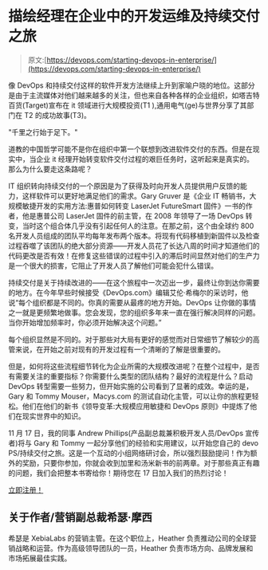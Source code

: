 # 描绘经理在企业中的开发运维及持续交付之旅

> 原文:[https://devops.com/starting-devops-in-enterprise/](https://devops.com/starting-devops-in-enterprise/)

像 DevOps 和持续交付这样的软件开发方法继续上升到家喻户晓的地位。这部分是由于主流媒体对他们越来越多的关注，但也来自各种各样的企业组织，如塔吉特百货(Target)宣布在 it 领域进行大规模投资(T1 ),通用电气(ge)与世界分享了其部门在 T2 的成功故事(T3)。

"千里之行始于足下。"

道教的中国哲学可能不是你在组织中第一个联想到改进软件交付的东西。但是在现实中，当企业 it 经理开始转变软件交付过程的艰巨任务时，这听起来是真实的。那么为什么要走这条路呢？

IT 组织转向持续交付的一个原因是为了获得及时向开发人员提供用户反馈的能力，这样软件可以更好地满足他们的需求。Gary Gruver 是《企业 IT 畅销书，大规模敏捷开发的实用方法:惠普如何转变 LaserJet FutureSmart 固件》一书的作者，他是惠普公司 LaserJet 固件的前主管，在 2008 年领导了一场 DevOps 转变，当时这个组合体几乎没有引起任何人的注意。在那之前，这个由全球约 800 名开发人员组成的团队平均每年发布两个版本。将现有代码移植到新固件以及检查过程吞噬了该团队的绝大部分资源——开发人员花了长达八周的时间才知道他们的代码更改是否有效！在修复这些错误的过程中引入的滞后时间显然对他们的生产力是一个很大的损害，它阻止了开发人员了解他们可能会犯什么错误。

持续交付是关于持续改进的——在这个旅程中一次迈出一步，最终让你到达你需要的地方。在今年早些时候接受《DevOps.com》编辑艾伦·希梅尔的采访时，他说“每个组织都是不同的。你真的需要从最疼的地方开始。DevOps 让你做的事情之一就是更频繁地做事。您会发现，您的组织多年来一直在强行解决同样的问题。当你开始增加频率时，你必须开始解决这个问题。”

每个组织显然是不同的。对于那些对大局有更好的感觉而对日常细节了解较少的高管来说，在开始之前对现有的开发过程有一个清晰的了解是很重要的。

但是，如何将这些流程细节转化为企业所需的大规模改进呢？在整个过程中，是否有需要关注的重要指标？你需要什么类型的团队结构？最好的流程是什么？启动 DevOps 转型需要一些努力，但开始实施的公司看到了显著的成效。幸运的是，Gary 和 Tommy Mouser，Macys.com 的测试自动化主管，可以让你的旅程更轻松。他们在他们的新书《领导变革:大规模应用敏捷和 DevOps 原则》中提炼了他们在现实世界中的知识。

11 月 17 日，我的同事 Andrew Phillips(产品副总裁兼积极开发人员/DevOps 宣传者)将与 Gary 和 Tommy 一起分享他们的经验和实用建议，以开始您自己的 devo PS/持续交付之旅。这是一个互动的小组网络研讨会，所以强烈鼓励提问！作为额外的奖励，只要你参加，你就会收到加里和汤米新书的前两章。对于那些真正有趣的问题，我们会把整本书寄给你！期待您在 17 日加入我们的热烈讨论！

[立即注册！](https://attendee.gotowebinar.com/register/2432142080550987265)

## 关于作者/营销副总裁希瑟·摩西

希瑟是 XebiaLabs 的营销主管。在这个职位上，Heather 负责推动公司的全球营销战略和运营。作为高级领导团队的一员，Heather 负责市场方向、品牌发展和市场拓展最佳实践。